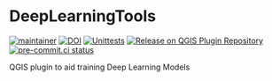 # DeepLearningTools

[![maintainer](https://img.shields.io/badge/maintainer-phborba-blue.svg)](https://github.com/phborba)
[![DOI](https://zenodo.org/badge/246663057.svg)](https://zenodo.org/badge/latestdoi/246663057)
[![Unittests](https://github.com/phborba/DeepLearningTools/actions/workflows/test_plugin_on_qgis.yml/badge.svg)](https://github.com/phborba/DeepLearningTools/actions/workflows/test_plugin_on_qgis.yml)
[![Release on QGIS Plugin Repository](https://github.com/phborba/DeepLearningTools/actions/workflows/release.yml/badge.svg)](https://github.com/phborba/DeepLearningTools/actions/workflows/release.yml)
[![pre-commit.ci status](https://results.pre-commit.ci/badge/github/phborba/DeepLearningTools/master.svg)](https://results.pre-commit.ci/latest/github/phborba/DeepLearningTools/master)

QGIS plugin to aid training Deep Learning Models
